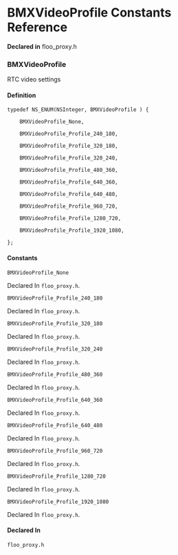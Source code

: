# BMXVideoProfile Constants Reference

  **Declared in** floo_proxy.h  

### BMXVideoProfile

RTC video settings

#### Definition
    typedef NS_ENUM(NSInteger, BMXVideoProfile ) {   
        
        BMXVideoProfile_None,
        
        BMXVideoProfile_Profile_240_180,
        
        BMXVideoProfile_Profile_320_180,
        
        BMXVideoProfile_Profile_320_240,
        
        BMXVideoProfile_Profile_480_360,
        
        BMXVideoProfile_Profile_640_360,
        
        BMXVideoProfile_Profile_640_480,
        
        BMXVideoProfile_Profile_960_720,
        
        BMXVideoProfile_Profile_1280_720,
        
        BMXVideoProfile_Profile_1920_1080,
        
    };

#### Constants

<a name="" title="BMXVideoProfile_None"></a><code>BMXVideoProfile_None</code>

   Declared In `floo_proxy.h`.

<a name="" title="BMXVideoProfile_Profile_240_180"></a><code>BMXVideoProfile_Profile_240_180</code>

   Declared In `floo_proxy.h`.

<a name="" title="BMXVideoProfile_Profile_320_180"></a><code>BMXVideoProfile_Profile_320_180</code>

   Declared In `floo_proxy.h`.

<a name="" title="BMXVideoProfile_Profile_320_240"></a><code>BMXVideoProfile_Profile_320_240</code>

   Declared In `floo_proxy.h`.

<a name="" title="BMXVideoProfile_Profile_480_360"></a><code>BMXVideoProfile_Profile_480_360</code>

   Declared In `floo_proxy.h`.

<a name="" title="BMXVideoProfile_Profile_640_360"></a><code>BMXVideoProfile_Profile_640_360</code>

   Declared In `floo_proxy.h`.

<a name="" title="BMXVideoProfile_Profile_640_480"></a><code>BMXVideoProfile_Profile_640_480</code>

   Declared In `floo_proxy.h`.

<a name="" title="BMXVideoProfile_Profile_960_720"></a><code>BMXVideoProfile_Profile_960_720</code>

   Declared In `floo_proxy.h`.

<a name="" title="BMXVideoProfile_Profile_1280_720"></a><code>BMXVideoProfile_Profile_1280_720</code>

   Declared In `floo_proxy.h`.

<a name="" title="BMXVideoProfile_Profile_1920_1080"></a><code>BMXVideoProfile_Profile_1920_1080</code>

   Declared In `floo_proxy.h`.

#### Declared In
`floo_proxy.h`

